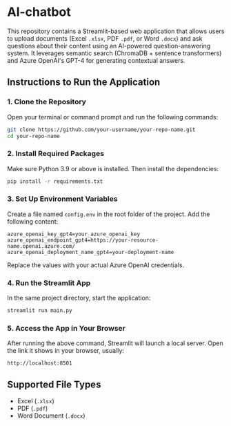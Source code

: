 # AI-chatbot

This repository contains a Streamlit-based web application that allows users to upload documents (Excel `.xlsx`, PDF `.pdf`, or Word `.docx`) and ask questions about their content using an AI-powered question-answering system. It leverages semantic search (ChromaDB + sentence transformers) and Azure OpenAI's GPT-4 for generating contextual answers.

## Instructions to Run the Application

### 1. Clone the Repository

Open your terminal or command prompt and run the following commands:

```bash
git clone https://github.com/your-username/your-repo-name.git
cd your-repo-name
```

### 2. Install Required Packages

Make sure Python 3.9 or above is installed. Then install the dependencies:

```bash
pip install -r requirements.txt
```

### 3. Set Up Environment Variables

Create a file named `config.env` in the root folder of the project. Add the following content:

```env
azure_openai_key_gpt4=your_azure_openai_key
azure_openai_endpoint_gpt4=https://your-resource-name.openai.azure.com/
azure_openai_deployment_name_gpt4=your-deployment-name
```

Replace the values with your actual Azure OpenAI credentials.

### 4. Run the Streamlit App

In the same project directory, start the application:

```bash
streamlit run main.py
```

### 5. Access the App in Your Browser

After running the above command, Streamlit will launch a local server. Open the link it shows in your browser, usually:

```
http://localhost:8501
```

## Supported File Types

- Excel (`.xlsx`)
- PDF (`.pdf`)
- Word Document (`.docx`)
